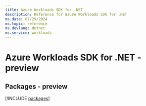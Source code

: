 ```yaml
---
title: Azure Workloads SDK for .NET
description: Reference for Azure Workloads SDK for .NET
ms.date: 07/29/2024
ms.topic: reference
ms.devlang: dotnet
ms.service: workloads
---
```

# Azure Workloads SDK for .NET - preview
## Packages - preview
[!INCLUDE [packages](workloads-index.md)]